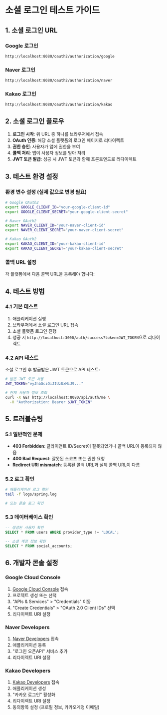 # 소셜 로그인 테스트 가이드

## 1. 소셜 로그인 URL

### Google 로그인
```
http://localhost:8080/oauth2/authorization/google
```

### Naver 로그인
```
http://localhost:8080/oauth2/authorization/naver
```

### Kakao 로그인
```
http://localhost:8080/oauth2/authorization/kakao
```

## 2. 소셜 로그인 플로우

1. **로그인 시작**: 위 URL 중 하나를 브라우저에서 접속
2. **OAuth 인증**: 해당 소셜 플랫폼의 로그인 페이지로 리다이렉트
3. **권한 승인**: 사용자가 앱에 권한을 부여
4. **콜백 처리**: 앱이 사용자 정보를 받아 처리
5. **JWT 토큰 발급**: 성공 시 JWT 토큰과 함께 프론트엔드로 리다이렉트

## 3. 테스트 환경 설정

### 환경 변수 설정 (실제 값으로 변경 필요)

```bash
# Google OAuth2
export GOOGLE_CLIENT_ID="your-google-client-id"
export GOOGLE_CLIENT_SECRET="your-google-client-secret"

# Naver OAuth2
export NAVER_CLIENT_ID="your-naver-client-id"
export NAVER_CLIENT_SECRET="your-naver-client-secret"

# Kakao OAuth2
export KAKAO_CLIENT_ID="your-kakao-client-id"
export KAKAO_CLIENT_SECRET="your-kakao-client-secret"
```

### 콜백 URL 설정

각 플랫폼에서 다음 콜백 URL을 등록해야 합니다:



## 4. 테스트 방법

### 4.1 기본 테스트
1. 애플리케이션 실행
2. 브라우저에서 소셜 로그인 URL 접속
3. 소셜 플랫폼 로그인 진행
4. 성공 시 `http://localhost:3000/auth/success?token=JWT_TOKEN`으로 리다이렉트

### 4.2 API 테스트
소셜 로그인 후 발급받은 JWT 토큰으로 API 테스트:

```bash
# 받은 JWT 토큰 사용
JWT_TOKEN="eyJhbGciOiJIUzUxMiJ9..."

# 현재 사용자 정보 조회
curl -X GET http://localhost:8080/api/auth/me \
  -H "Authorization: Bearer $JWT_TOKEN"
```

## 5. 트러블슈팅

### 5.1 일반적인 문제
- **403 Forbidden**: 클라이언트 ID/Secret이 잘못되었거나 콜백 URL이 등록되지 않음
- **400 Bad Request**: 잘못된 스코프 또는 권한 요청
- **Redirect URI mismatch**: 등록된 콜백 URL과 실제 콜백 URL이 다름

### 5.2 로그 확인
```bash
# 애플리케이션 로그 확인
tail -f logs/spring.log

# 또는 콘솔 로그 확인
```

### 5.3 데이터베이스 확인
```sql
-- 생성된 사용자 확인
SELECT * FROM users WHERE provider_type != 'LOCAL';

-- 소셜 계정 정보 확인
SELECT * FROM social_accounts;
```

## 6. 개발자 콘솔 설정

### Google Cloud Console
1. [Google Cloud Console](https://console.cloud.google.com) 접속
2. 프로젝트 생성 또는 선택
3. "APIs & Services" > "Credentials" 이동
4. "Create Credentials" > "OAuth 2.0 Client IDs" 선택
5. 리다이렉트 URI 설정

### Naver Developers
1. [Naver Developers](https://developers.naver.com) 접속
2. 애플리케이션 등록
3. "로그인 오픈API" 서비스 추가
4. 리다이렉트 URI 설정

### Kakao Developers
1. [Kakao Developers](https://developers.kakao.com) 접속
2. 애플리케이션 생성
3. "카카오 로그인" 활성화
4. 리다이렉트 URI 설정
5. 동의항목 설정 (프로필 정보, 카카오계정 이메일)